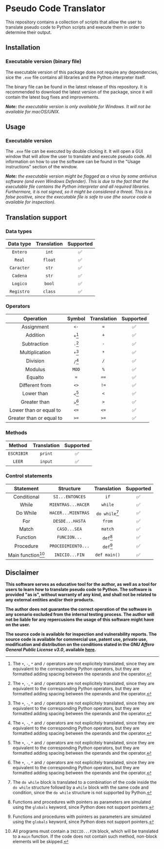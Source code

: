 # Pseudo Code Translator

This repository contains a collection of scripts that allow the user to translate pseudo code to Python scripts and execute them in order to determine their output.

## Installation

### Executable version (binary file)

The executable version of this package does not require any dependencies, sice the `.exe` file contains all libraries and the Python interpreter itself.

The binary file can be found in the latest release of this repository. It is recommended to download the latest version of the package, since it will contain the latest bug fixes and improvements.

_**Note:** the executable version is only available for Windows. It will not be available for macOS/UNIX._

## Usage

### Executable version

The `.exe` file can be executed by double clicking it. It will open a GUI window that will allow the user to translate and execute pseudo code. All information on how to use the software can be found in the "Usage instructions" section of the window.

_**Note:** the executable version might be flagged as a virus by some antivirus software (and even Windows Defender). This is due to the fact that the executable file contains the Python interpreter and all required libraries. Furthermore, it is not signed, so it might be considered a threat. This is a false positive, since the executable file is safe to use (the source code is available for inspection)._

## Translation support

### Data types

| Data type | Translation | Supported |
| :-------: | :---------: | :-------: |
| `Entero` | `int` | ✅ |
| `Real` | `float` | ✅ |
| `Caracter` | `str` | ✅ |
| `Cadena` | `str` | ✅ |
| `Logico` | `bool` | ✅ |
| `Registro` | `class` | ✅ |

### Operators

| Operation | Symbol | Translation | Supported |
| :-------: | :----: | :---------: | :-------: |
| Assignment | `<-` | `=` | ✅ |
| Addition | `+`[^1] | `+` | ✅ |
| Subtraction | `-`[^1] | `-` | ✅ |
| Multiplication | `*`[^1] | `*` | ✅ |
| Division | `/`[^1] | `/` | ✅ |
| Modulus | `MOD` | `%` | ✅ |
| Equalto | `=` | `==` | ✅ |
| Different from | `<>` | `!=` | ✅ |
| Lower than | `<`[^1] | `<` | ✅ |
| Greater than | `>`[^1] | `>` | ✅ |
| Lower than or equal to | `<=` | `<=` | ✅ |
| Greater than or equal to | `>=` | `>=` | ✅ |

### Methods

| Method | Translation | Supported |
| :----: | :---------: | :-------: |
| `ESCRIBIR` | `print` | ✅ |
| `LEER` | `input` | ✅ |

### Control statements

| Statement | Structure | Translation | Supported |
| :-------: | :-------: | :---------: | :-------: |
| Conditional | `SI...ENTONCES` | `if` | ✅ |
| While | `MIENTRAS...HACER` | `while` | ✅ |
| Do While | `HACER...MIENTRAS` | `do while`[^2] | ✅ |
| For | `DESDE...HASTA` | `from` | ✅ |
| Match | `CASO...SEA` | `match` | ✅ |
| Function | `FUNCION...` | `def`[^3] | ✅ |
| Procedure | `PROCEDIMIENTO...` | `def`[^3] | ✅ |
| Main function[^4] | `INICIO...FIN` | `def main()` | ✅ |

## Disclaimer

**This software serves as educative tool for the author, as well as a tool for users to learn how to translate pseudo code to Python. The software is provided "as is", without warranty of any kind, and shall not be related to any external entities and/or their products.**

**The author does not guarantee the correct operation of the software in any scenario excluded from the internal testing process. The author will not be liable for any repercusions the usage of this software might have on the user.**

**The source code is available for inspection and vulnerability reports. The source code is available for commercial use, patent use, private use, modification and distribution on the conditions stated in the _GNU Affero General Public License v3.0_, available [here](LICENSE).**

[^1]: The `+`, `-`, `*` and `/` operators are not explicitely translated, since they are equivalent to the corresponding Python operators, but they are formatted adding spacing between the operands and the operator.

[^2]: The `do while` block is translated to a combination of the code inside the `do while` structure followd by a `while` block with the same code and condition, since the `do while` structure is not supported by Python.

[^3]: Functions and procedures with pointers as parameters are simulated using the `globals` keyword, since Python does not support pointers.

[^4]: All programs must contain a `INICIO...FIN` block, which will be translated to a `main` function. If the code does not contain such method, non-block elements will be skipped.
